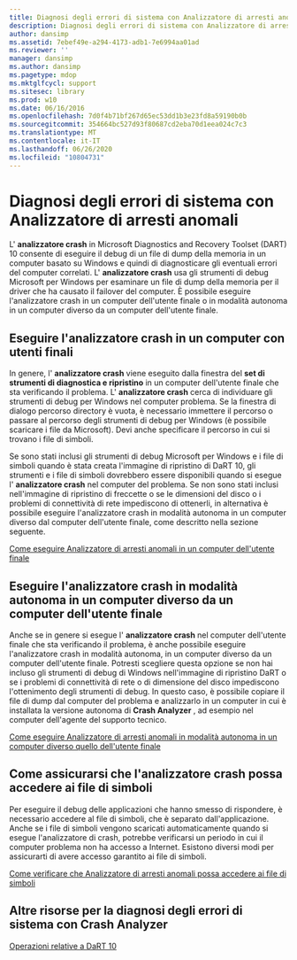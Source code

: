 ```yaml
---
title: Diagnosi degli errori di sistema con Analizzatore di arresti anomali
description: Diagnosi degli errori di sistema con Analizzatore di arresti anomali
author: dansimp
ms.assetid: 7ebef49e-a294-4173-adb1-7e6994aa01ad
ms.reviewer: ''
manager: dansimp
ms.author: dansimp
ms.pagetype: mdop
ms.mktglfcycl: support
ms.sitesec: library
ms.prod: w10
ms.date: 06/16/2016
ms.openlocfilehash: 7d0f4b71bf267d65ec53dd1b3e23fd8a59190b0b
ms.sourcegitcommit: 354664bc527d93f80687cd2eba70d1eea024c7c3
ms.translationtype: MT
ms.contentlocale: it-IT
ms.lasthandoff: 06/26/2020
ms.locfileid: "10804731"
---
```

# Diagnosi degli errori di sistema con Analizzatore di arresti anomali


L' **analizzatore crash** in Microsoft Diagnostics and Recovery Toolset (DART) 10 consente di eseguire il debug di un file di dump della memoria in un computer basato su Windows e quindi di diagnosticare gli eventuali errori del computer correlati. L' **analizzatore crash** usa gli strumenti di debug Microsoft per Windows per esaminare un file di dump della memoria per il driver che ha causato il failover del computer. È possibile eseguire l'analizzatore crash in un computer dell'utente finale o in modalità autonoma in un computer diverso da un computer dell'utente finale.

## Eseguire l'analizzatore crash in un computer con utenti finali


In genere, l' **analizzatore crash** viene eseguito dalla finestra del **set di strumenti di diagnostica e ripristino** in un computer dell'utente finale che sta verificando il problema. L' **analizzatore crash** cerca di individuare gli strumenti di debug per Windows nel computer problema. Se la finestra di dialogo percorso directory è vuota, è necessario immettere il percorso o passare al percorso degli strumenti di debug per Windows (è possibile scaricare i file da Microsoft). Devi anche specificare il percorso in cui si trovano i file di simboli.

Se sono stati inclusi gli strumenti di debug Microsoft per Windows e i file di simboli quando è stata creata l'immagine di ripristino di DaRT 10, gli strumenti e i file di simboli dovrebbero essere disponibili quando si esegue l' **analizzatore crash** nel computer del problema. Se non sono stati inclusi nell'immagine di ripristino di freccette o se le dimensioni del disco o i problemi di connettività di rete impediscono di ottenerli, in alternativa è possibile eseguire l'analizzatore crash in modalità autonoma in un computer diverso dal computer dell'utente finale, come descritto nella sezione seguente.

[Come eseguire Analizzatore di arresti anomali in un computer dell'utente finale](how-to-run-the-crash-analyzer-on-an-end-user-computer-dart-10.md)

## <a href="" id="run-the-crash-analyzer-in-stand-alone-mode-on-a-computer-other-than-an-end-user-s-computer"></a>Eseguire l'analizzatore crash in modalità autonoma in un computer diverso da un computer dell'utente finale


Anche se in genere si esegue l' **analizzatore crash** nel computer dell'utente finale che sta verificando il problema, è anche possibile eseguire l'analizzatore crash in modalità autonoma, in un computer diverso da un computer dell'utente finale. Potresti scegliere questa opzione se non hai incluso gli strumenti di debug di Windows nell'immagine di ripristino DaRT o se i problemi di connettività di rete o di dimensione del disco impediscono l'ottenimento degli strumenti di debug. In questo caso, è possibile copiare il file di dump dal computer del problema e analizzarlo in un computer in cui è installata la versione autonoma di **Crash Analyzer** , ad esempio nel computer dell'agente del supporto tecnico.

[Come eseguire Analizzatore di arresti anomali in modalità autonoma in un computer diverso quello dell'utente finale](how-to-run-the-crash-analyzer-in-stand-alone-mode-on-a-computer-other-than-an-end-user-computer-dart-10.md)

## Come assicurarsi che l'analizzatore crash possa accedere ai file di simboli


Per eseguire il debug delle applicazioni che hanno smesso di rispondere, è necessario accedere al file di simboli, che è separato dall'applicazione. Anche se i file di simboli vengono scaricati automaticamente quando si esegue l'analizzatore di crash, potrebbe verificarsi un periodo in cui il computer problema non ha accesso a Internet. Esistono diversi modi per assicurarti di avere accesso garantito ai file di simboli.

[Come verificare che Analizzatore di arresti anomali possa accedere ai file di simboli](how-to-ensure-that-crash-analyzer-can-access-symbol-files-dart-10.md)

## Altre risorse per la diagnosi degli errori di sistema con Crash Analyzer


[Operazioni relative a DaRT 10](operations-for-dart-10.md)

 

 





